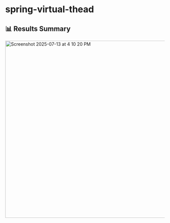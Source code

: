 # spring-virtual-thead
## 📊 Results Summary
<img width="1001" height="558" alt="Screenshot 2025-07-13 at 4 10 20 PM" src="https://github.com/user-attachments/assets/1e708a51-5bcf-4c37-a538-a2c3c0357cbd" />
